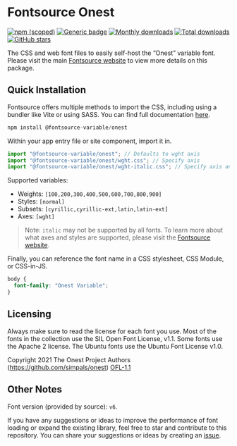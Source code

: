 # Fontsource Onest

[![npm (scoped)](https://img.shields.io/npm/v/@fontsource-variable/onest?color=brightgreen)](https://www.npmjs.com/package/@fontsource-variable/onest) [![Generic badge](https://img.shields.io/badge/fontsource-passing-brightgreen)](https://github.com/fontsource/fontsource) [![Monthly downloads](https://badgen.net/npm/dm/@fontsource-variable/onest)](https://github.com/fontsource/fontsource) [![Total downloads](https://badgen.net/npm/dt/@fontsource-variable/onest)](https://github.com/fontsource/fontsource) [![GitHub stars](https://img.shields.io/github/stars/fontsource/fontsource.svg?style=social&label=Star)](https://github.com/fontsource/fontsource/stargazers)

The CSS and web font files to easily self-host the “Onest” variable font. Please visit the main [Fontsource website](https://fontsource.org/fonts/onest) to view more details on this package.

## Quick Installation

Fontsource offers multiple methods to import the CSS, including using a bundler like Vite or using SASS. You can find full documentation [here](https://fontsource.org/docs/getting-started/introduction).

```javascript
npm install @fontsource-variable/onest
```

Within your app entry file or site component, import it in.

```javascript
import "@fontsource-variable/onest"; // Defaults to wght axis
import "@fontsource-variable/onest/wght.css"; // Specify axis
import "@fontsource-variable/onest/wght-italic.css"; // Specify axis and style
```

Supported variables:
- Weights: `[100,200,300,400,500,600,700,800,900]`
- Styles: `[normal]`
- Subsets: `[cyrillic,cyrillic-ext,latin,latin-ext]`
- Axes: `[wght]`

> Note: `italic` may not be supported by all fonts. To learn more about what axes and styles are supported, please visit the [Fontsource website](https://fontsource.org/fonts/onest).

Finally, you can reference the font name in a CSS stylesheet, CSS Module, or CSS-in-JS.

```css
body {
  font-family: "Onest Variable";
}
```

## Licensing
Always make sure to read the license for each font you use. Most of the fonts in the collection use the SIL Open Font License, v1.1. Some fonts use the Apache 2 license. The Ubuntu fonts use the Ubuntu Font License v1.0.

Copyright 2021 The Onest Project Authors (https://github.com/simpals/onest)
[OFL-1.1](https://openfontlicense.org)

## Other Notes
Font version (provided by source): `v6`.

If you have any suggestions or ideas to improve the performance of font loading or expand the existing library, feel free to star and contribute to this repository. You can share your suggestions or ideas by creating an [issue](https://github.com/fontsource/fontsource/issues).